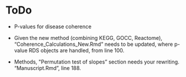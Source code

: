 # ToDo

- P-values for disease coherence

- Given the new method (combining KEGG, GOCC, Reactome), “Coherence_Calculations_New.Rmd” needs to be updated, where p-value RDS objects are handled, from line 100.

- Methods, "Permutation test of slopes” section needs your rewriting. “Manuscript.Rmd”, line 188.



